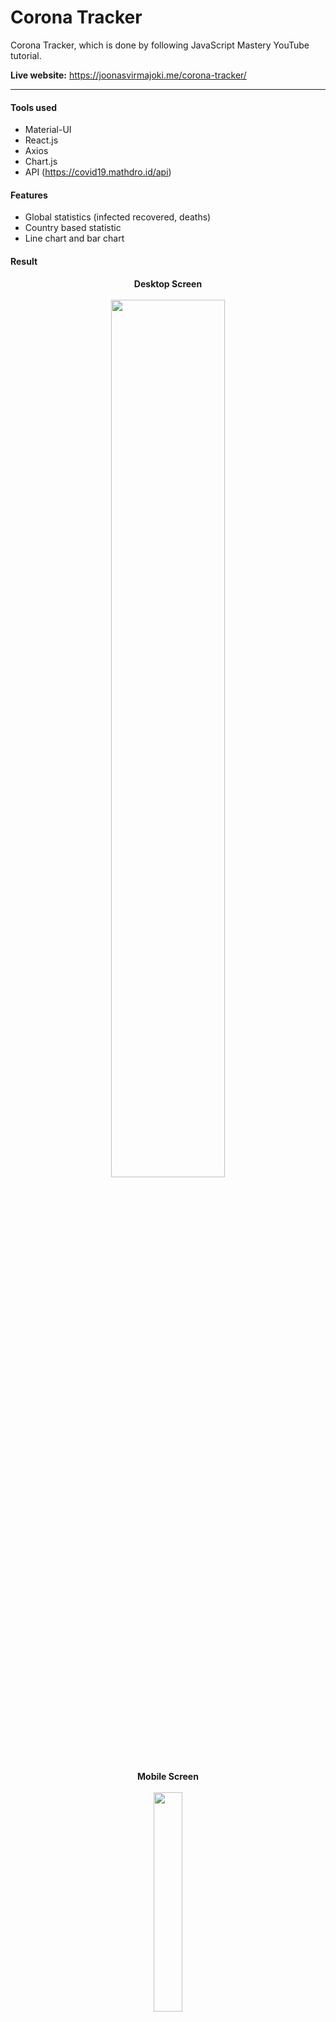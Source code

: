 # Corona Tracker
Corona Tracker, which is done by following JavaScript Mastery YouTube tutorial.

**Live website:** https://joonasvirmajoki.me/corona-tracker/

---

#### Tools used

- Material-UI
- React.js
- Axios
- Chart.js
- API (https://covid19.mathdro.id/api)

#### Features

- Global statistics (infected recovered, deaths)
- Country based statistic
- Line chart and bar chart

#### Result
<p align="center">
<b>Desktop Screen</b><br><br>
<img width="60%" height="auto" src="https://i.gyazo.com/18a64d923782df5144c9fcad1f60cb7f.png"/>
</p>

<p align="center">
<b>Mobile Screen</b><br><br>
<img width="30%" height="auto" src="https://i.gyazo.com/bbd640ddc24f268aae4f79450ed76bf6.png"/>  
</p>

